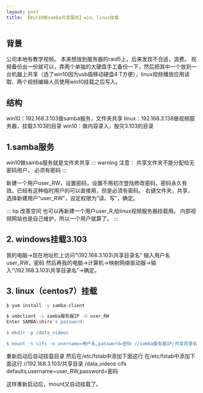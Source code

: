 ```yaml
---
layout: post
title: 【Win10做samba共享服务】win、linux挂载
---
```


## 背景
公司本地有教学视频。
本来想放到服务器的raid5上，后来发现不合适，浪费。
视频备份出一份就可以，弄两个单独的大硬盘手工备份一下，然后把其中一个放到一台机器上共享（选了win10因为usb插移动硬盘4
T方便），linux视频播放应用读取、两个视频编辑人员使用win10挂载之后写入。

## 结构

win10：192.168.3.103做samba服务，文件夹共享
linux：192.168.3.138做视频服务器，挂载3.103的目录
win10：做内容录入，股灾3.103的目录

## 1.samba服务

win10做samba服务就是文件夹共享
::: warning 注意：
共享文件夹不能分配给无密码用户，
必须有密码
:::

新建一个用户user_RW，设置密码，设置不用初次登陆修改密码，密码永久有效。已经有这种临时用户的可以直接用，但是必须有密码。
右键文件夹，共享，选择新建用户“user_RW”，设定权限为“读、写”，确定。

::: tip 改善空间
也可以再新建一个用户user_R,给linux视频服务器挂载用。
内部视频网站也是自己维护，所以一个用户就算了。
:::

## 2. windows挂载3.103
我的电脑→现在地址栏上访问“\\192.168.3.103\\共享目录名”
输入用户名user_RW，密码
然后再我的电脑→计算机→映射网络驱动器→输入“\\192.168.3.103\\共享目录名”→确定。

## 3. linux（centos7）挂载
```bash
$ yum install -y samba-client

$ smbclient -L samba服务器IP -U user_RW
Enter SAMBA\shirx's password:

$ mkdir -p /data_videos

$ mount -t cifs -o username=用户名,password=密码 //samba服务器IP/共享目录名 /data_videos
```

重新启动后自动挂载目录
然后在/etc/fstab中添加下面这行 在/etc/fstab中添加下面这行 //192.168.3.103/共享目录 /data_videos cifs defaults,username=user_RW,password=密码

这样重新启动后，mount又自动挂载了。



